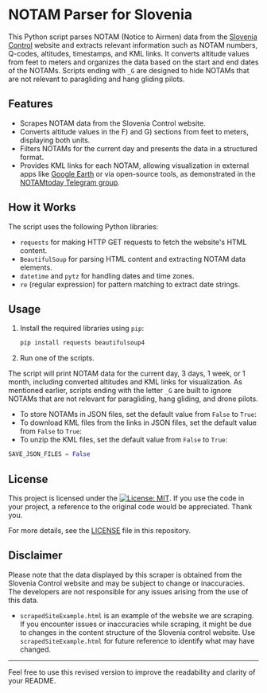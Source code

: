 # NOTAM Parser for Slovenia

This Python script parses NOTAM (Notice to Airmen) data from the [Slovenia Control](https://www.sloveniacontrol.si/Strani/Summary-C.aspx) website and extracts relevant information such as NOTAM numbers, Q-codes, altitudes, timestamps, and KML links. It converts altitude values from feet to meters and organizes the data based on the start and end dates of the NOTAMs. Scripts ending with `_G` are designed to hide NOTAMs that are not relevant to paragliding and hang gliding pilots.

## Features

- Scrapes NOTAM data from the Slovenia Control website.
- Converts altitude values in the F) and G) sections from feet to meters, displaying both units.
- Filters NOTAMs for the current day and presents the data in a structured format.
- Provides KML links for each NOTAM, allowing visualization in external apps like [Google Earth](https://www.google.com/earth/about/versions/) or via open-source tools, as demonstrated in the [NOTAMtoday Telegram group](https://t.me/NOTAMtoday).

## How it Works

The script uses the following Python libraries:

- `requests` for making HTTP GET requests to fetch the website's HTML content.
- `BeautifulSoup` for parsing HTML content and extracting NOTAM data elements.
- `datetime` and `pytz` for handling dates and time zones.
- `re` (regular expression) for pattern matching to extract date strings.

## Usage

1. Install the required libraries using `pip`:

    ```bash
    pip install requests beautifulsoup4
    ```

2. Run one of the scripts.

The script will print NOTAM data for the current day, 3 days, 1 week, or 1 month, including converted altitudes and KML links for visualization. As mentioned earlier, scripts ending with the letter `_G` are built to ignore NOTAMs that are not relevant for paragliding, hang gliding, and drone pilots.

- To store NOTAMs in JSON files, set the default value from `False` to `True`:
- To download KML files from the links in JSON files, set the default value from `False` to `True`:
- To unzip the KML files, set the default value from `False` to `True`:

```python
SAVE_JSON_FILES = False
```

## License

This project is licensed under the [![License: MIT](https://img.shields.io/badge/License-MIT-yellow.svg)](https://opensource.org/licenses/MIT). 
If you use the code in your project, a reference to the original code would be appreciated. Thank you.

For more details, see the [LICENSE](LICENSE) file in this repository.

## Disclaimer

Please note that the data displayed by this scraper is obtained from the Slovenia Control website and may be subject to change or inaccuracies. The developers are not responsible for any issues arising from the use of this data.

- `scrapedSiteExample.html` is an example of the website we are scraping. 
  If you encounter issues or inaccuracies while scraping, 
  it might be due to changes in the content structure of the Slovenia control website. 
  Use `scrapedSiteExample.html` for future reference to identify what may have changed.

---

Feel free to use this revised version to improve the readability and clarity of your README.